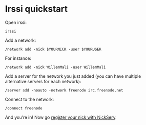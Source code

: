 # Irssi quickstart #

Open irssi:

    irssi

Add a network:

    /network add -nick $YOURNICK -user $YOURUSER

For instance:

    /network add -nick WillemMali -user WillemMali

Add a server for the network you just added (you can have multiple alternative servers for each network):

    /server add -noauto -network freenode irc.freenode.net

Connect to the network:

    /connect freenode

And you're in! Now go [register your nick with NickServ](../nickserv.md).
